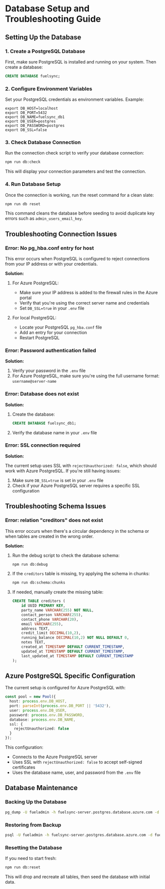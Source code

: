 # Database Setup and Troubleshooting Guide

## Setting Up the Database

### 1. Create a PostgreSQL Database

First, make sure PostgreSQL is installed and running on your system. Then create a database:

```sql
CREATE DATABASE fuelsync;
```

### 2. Configure Environment Variables

Set your PostgreSQL credentials as environment variables. Example:

```
export DB_HOST=localhost
export DB_PORT=5432
export DB_NAME=fuelsync_db1
export DB_USER=postgres
export DB_PASSWORD=postgres
export DB_SSL=false
```

### 3. Check Database Connection

Run the connection check script to verify your database connection:

```bash
npm run db:check
```

This will display your connection parameters and test the connection.

### 4. Run Database Setup

Once the connection is working, run the reset command for a clean slate:

```bash
npm run db reset
```

This command cleans the database before seeding to avoid duplicate key errors such as `admin_users_email_key`.

## Troubleshooting Connection Issues

### Error: No pg_hba.conf entry for host

This error occurs when PostgreSQL is configured to reject connections from your IP address or with your credentials.

**Solution:**

1. For Azure PostgreSQL:
   - Make sure your IP address is added to the firewall rules in the Azure portal
   - Verify that you're using the correct server name and credentials
   - Set `DB_SSL=true` in your `.env` file

2. For local PostgreSQL:
   - Locate your PostgreSQL `pg_hba.conf` file
   - Add an entry for your connection
   - Restart PostgreSQL

### Error: Password authentication failed

**Solution:**

1. Verify your password in the `.env` file
2. For Azure PostgreSQL, make sure you're using the full username format: `username@server-name`

### Error: Database does not exist

**Solution:**

1. Create the database:
   ```sql
   CREATE DATABASE fuelsync_db1;
   ```

2. Verify the database name in your `.env` file

### Error: SSL connection required

**Solution:**

The current setup uses SSL with `rejectUnauthorized: false`, which should work with Azure PostgreSQL. If you're still having issues:

1. Make sure `DB_SSL=true` is set in your `.env` file
2. Check if your Azure PostgreSQL server requires a specific SSL configuration

## Troubleshooting Schema Issues

### Error: relation "creditors" does not exist

This error occurs when there's a circular dependency in the schema or when tables are created in the wrong order.

**Solution:**

1. Run the debug script to check the database schema:
   ```bash
   npm run db:debug
   ```

2. If the `creditors` table is missing, try applying the schema in chunks:
   ```bash
   npm run db:schema:chunks
   ```

3. If needed, manually create the missing table:
   ```sql
   CREATE TABLE creditors (
       id UUID PRIMARY KEY,
       party_name VARCHAR(255) NOT NULL,
       contact_person VARCHAR(255),
       contact_phone VARCHAR(20),
       email VARCHAR(255),
       address TEXT,
       credit_limit DECIMAL(10,2),
       running_balance DECIMAL(10,2) NOT NULL DEFAULT 0,
       notes TEXT,
       created_at TIMESTAMP DEFAULT CURRENT_TIMESTAMP,
       updated_at TIMESTAMP DEFAULT CURRENT_TIMESTAMP,
       last_updated_at TIMESTAMP DEFAULT CURRENT_TIMESTAMP
   );
   ```

## Azure PostgreSQL Specific Configuration

The current setup is configured for Azure PostgreSQL with:

```typescript
const pool = new Pool({
  host: process.env.DB_HOST,
  port: parseInt(process.env.DB_PORT || '5432'),
  user: process.env.DB_USER,
  password: process.env.DB_PASSWORD,
  database: process.env.DB_NAME,
  ssl: {
    rejectUnauthorized: false
  }
});
```

This configuration:
- Connects to the Azure PostgreSQL server
- Uses SSL with `rejectUnauthorized: false` to accept self-signed certificates
- Uses the database name, user, and password from the `.env` file

## Database Maintenance

### Backing Up the Database

```bash
pg_dump -U fueladmin -h fuelsync-server.postgres.database.azure.com -d fuelsync_db1 > backup.sql
```

### Restoring from Backup

```bash
psql -U fueladmin -h fuelsync-server.postgres.database.azure.com -d fuelsync_db1 < backup.sql
```

### Resetting the Database

If you need to start fresh:

```bash
npm run db:reset
```

This will drop and recreate all tables, then seed the database with initial data.